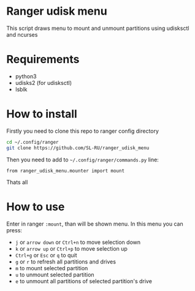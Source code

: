 # Ranger udisk menu
This script draws menu to mount and unmount partitions using udisksctl and ncurses

# Requirements
- python3
- udisks2 (for udisksctl)
- lsblk

# How to install
Firstly you need to clone this repo to ranger config directory

```Bash
cd ~/.config/ranger
git clone https://github.com/SL-RU/ranger_udisk_menu
```

Then you need to add to `~/.config/ranger/commands.py` line: 

```Python3
from ranger_udisk_menu.mounter import mount
```

Thats all

# How to use
Enter in ranger `:mount`, than will be shown menu. In this menu you can press:

- `j` or `arrow down` or `Ctrl+n` to move selection down
- `k` or `arrow up` or `Ctrl+p` to move selection up
- `Ctrl+g` or `Esc` or `q` to quit
- `g` or `r` to refresh all partitions and drives
- `m` to mount selected partition
- `u` to unmount selected partition
- `e` to unmount all partitions of selected partition's drive
